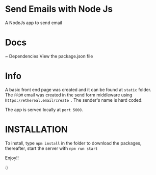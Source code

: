 # Send Emails with Node Js

A NodeJs app to send email 

# Docs
~ Dependencies
View the package.json file

# Info
A basic front end page was created and it can be found at `static` folder.
The `FROM` email was created in the send form middleware using `https://ethereal.email/create `. The sender's name is hard coded.

The app is served locally at `port 5000`.


# INSTALLATION
To install, type `npm install` in the folder to download the packages, thereafter, start the server with `npm run start` 

Enjoy!!

:)